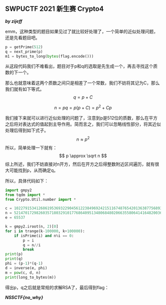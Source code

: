 ## SWPUCTF 2021 新生赛 Crypto4

***by zijeff***

emm，这种类型的题目如果见过了就比较好处理了，一个简单的近似处理问题，还是先看题目吧。

```python
p = getPrime(512)
q = next_prime(p)
m1 = bytes_to_long(bytes(flag.encode()))
```

从这段代码我们不难看出，题目对于p和q的选取是先生成一个，再去寻找这个质数的下一个。

那么也就意味着这两个质数之间只是相差了一个常数，我们不妨将其记为C，那么我们就有如下等式。
$$
q = p + C
$$

$$
n = pq = p(p+C) = p^2+Cp
$$

我们接下来就可以进行近似处理的问题了，注意到p是512位的质数，那么在平方之后将对表达式的值起到主导作用。简而言之，我们可以忽略线性部分，将其近似处理后得到如下式子。
$$
n \approx p^2
$$
所以，简单处理一下就有：
$$
p \approx \sqrt n
$$
综上所述，我们不妨直接对n开方，然后在开方之后得整数附近区间遍历，就有很大可能找到p，从而确定q。

所以，具体代码如下：

```python
import gmpy2
from tqdm import *
from Crypto.Util.number import *

c = 10227915341268619536932290456122384969242151167487654201363877568935534996454863939953106193665663567559506242151019201314446286458150141991211233219320700112533775367958964780047682920839507351492644735811096995884754664899221842470772096509258104067131614630939533042322095150722344048082688772981180270243
n = 52147017298260357180329101776864095134806848020663558064141648200366079331962132411967917697877875277103045755972006084078559453777291403087575061382674872573336431876500128247133861957730154418461680506403680189755399752882558438393107151815794295272358955300914752523377417192504702798450787430403387076153
e = 65537

k = gmpy2.iroot(n, 2)[0]
for i in trange(k-100000, k+100000):
    if isPrime(i) and n%i == 0:
        p = i
        q = n//i
        break
print(p)
print(q)
phi = (p-1)*(q-1)
d = inverse(e, phi)
m = pow(c, d, n)
print(long_to_bytes(m))
```

得出p，q之后就是常规的求解RSA了，最后得到flag：

***NSSCTF{no_why}***
